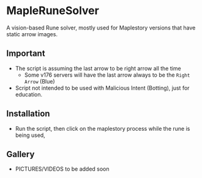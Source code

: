 # MapleRuneSolver
A vision-based Rune solver, mostly used for Maplestory versions that have static arrow images.

## Important
- The script is assuming the last arrow to be right arrow all the time
  - Some v176 servers will have the last arrow always to be the `Right Arrow` (Blue)
- Script not intended to be used with Malicious Intent (Botting), just for education.

## Installation
- Run the script, then click on the maplestory process while the rune is being used,

## Gallery
- PICTURES/VIDEOS to be added soon
